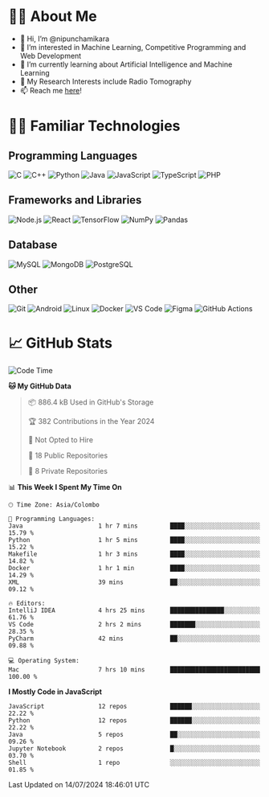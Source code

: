 # 🙋‍♂️ About Me
- 👋 Hi, I’m @nipunchamikara
- 👀 I’m interested in Machine Learning, Competitive Programming and Web Development
- 🌱 I’m currently learning about Artificial Intelligence and Machine Learning
- 📜 My Research Interests include Radio Tomography
- 📫 Reach me [here](mailto:nipunchamikara@yahoo.com)!

# 👨‍💻 Familiar Technologies

## Programming Languages
![C](https://img.icons8.com/color/48/000000/c-programming.png "C")
![C++](https://img.icons8.com/color/48/000000/c-plus-plus-logo.png "C++")
![Python](https://img.icons8.com/color/48/000000/python.png "Python")
![Java](https://img.icons8.com/color/48/000000/java-coffee-cup-logo.png "Java")
![JavaScript](https://img.icons8.com/color/48/000000/javascript.png "JavaScript")
![TypeScript](https://img.icons8.com/color/48/000000/typescript.png "TypeScript")
![PHP](https://img.icons8.com/officel/48/000000/php-logo.png "PHP")

## Frameworks and Libraries
![Node.js](https://img.icons8.com/color/48/000000/nodejs.png "Node.js")
![React](https://img.icons8.com/officel/48/000000/react.png "React")
![TensorFlow](https://img.icons8.com/color/48/000000/tensorflow.png "TensorFlow")
![NumPy](https://img.icons8.com/color/48/000000/numpy.png "NumPy")
![Pandas](https://img.icons8.com/color/48/000000/pandas.png "Pandas")

## Database
![MySQL](https://img.icons8.com/color/48/000000/mysql-logo.png "MySQL")
![MongoDB](https://img.icons8.com/color/48/000000/mongodb.png "MongoDB")
![PostgreSQL](https://img.icons8.com/color/48/000000/postgreesql.png "PostgreSQL")

## Other
![Git](https://img.icons8.com/color/48/000000/git.png "Git")
![Android](https://img.icons8.com/color/48/000000/android-os.png "Android")
![Linux](https://img.icons8.com/color/48/000000/linux.png "Linux")
![Docker](https://img.icons8.com/color/48/000000/docker.png "Docker")
![VS Code](https://img.icons8.com/color/48/000000/visual-studio-code-2019.png "VS Code")
![Figma](https://img.icons8.com/color/48/000000/figma.png "Figma")
![GitHub Actions](https://img.icons8.com/color/48/000000/github.png "GitHub Actions")

# 📈 GitHub Stats

<!--START_SECTION:waka-->
![Code Time](http://img.shields.io/badge/Code%20Time-899%20hrs%2057%20mins-blue)

**🐱 My GitHub Data** 

> 📦 886.4 kB Used in GitHub's Storage 
 > 
> 🏆 382 Contributions in the Year 2024
 > 
> 🚫 Not Opted to Hire
 > 
> 📜 18 Public Repositories 
 > 
> 🔑 8 Private Repositories 
 > 
📊 **This Week I Spent My Time On** 

```text
🕑︎ Time Zone: Asia/Colombo

💬 Programming Languages: 
Java                     1 hr 7 mins         ████░░░░░░░░░░░░░░░░░░░░░   15.79 % 
Python                   1 hr 5 mins         ████░░░░░░░░░░░░░░░░░░░░░   15.22 % 
Makefile                 1 hr 3 mins         ████░░░░░░░░░░░░░░░░░░░░░   14.82 % 
Docker                   1 hr 1 min          ████░░░░░░░░░░░░░░░░░░░░░   14.29 % 
XML                      39 mins             ██░░░░░░░░░░░░░░░░░░░░░░░   09.12 % 

🔥 Editors: 
IntelliJ IDEA            4 hrs 25 mins       ███████████████░░░░░░░░░░   61.76 % 
VS Code                  2 hrs 2 mins        ███████░░░░░░░░░░░░░░░░░░   28.35 % 
PyCharm                  42 mins             ██░░░░░░░░░░░░░░░░░░░░░░░   09.88 % 

💻 Operating System: 
Mac                      7 hrs 10 mins       █████████████████████████   100.00 % 
```

**I Mostly Code in JavaScript** 

```text
JavaScript               12 repos            ██████░░░░░░░░░░░░░░░░░░░   22.22 % 
Python                   12 repos            ██████░░░░░░░░░░░░░░░░░░░   22.22 % 
Java                     5 repos             ██░░░░░░░░░░░░░░░░░░░░░░░   09.26 % 
Jupyter Notebook         2 repos             █░░░░░░░░░░░░░░░░░░░░░░░░   03.70 % 
Shell                    1 repo              ░░░░░░░░░░░░░░░░░░░░░░░░░   01.85 % 
```




 Last Updated on 14/07/2024 18:46:01 UTC
<!--END_SECTION:waka-->

